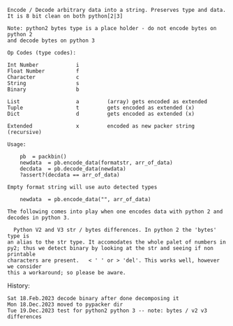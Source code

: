     Encode / Decode arbitrary data into a string. Preserves type and data.
    It is 8 bit clean on both python[2|3]

    Note: python2 bytes type is a place holder - do not encode bytes on python 2
    and decode bytes on python 3

    Op Codes (type codes):

    Int Number            i
    Float Number          f
    Character             c
    String                s
    Binary                b

    List                  a         (array) gets encoded as extended
    Tuple                 t         gets encoded as extended (x)
    Dict                  d         gets encoded as extended (x)

    Extended              x         encoded as new packer string (recursive)

    Usage:

        pb  = packbin()
        newdata  = pb.encode_data(formatstr, arr_of_data)
        decdata  = pb.decode_data(newdata)
        ?assert?(decdata == arr_of_data)

    Empty format string will use auto detected types

        newdata  = pb.encode_data("", arr_of_data)

    The following comes into play when one encodes data with python 2 and
    decodes in python 3.

      Python V2 and V3 str / bytes differences. In python 2 the 'bytes' type is
    an alias to the str type. It accomodates the whole palet of numbers in
    py2; thus we detect binary by looking at the str and seeing if non printable
    characters are present.   < ' ' or > 'del'. This works well, however we consider
    this a workaround; so please be aware.

   History:

    Sat 18.Feb.2023 decode binary after done decomposing it
    Mon 18.Dec.2023 moved to pypacker dir
    Tue 19.Dec.2023 test for python2 python 3 -- note: bytes / v2 v3 differences

